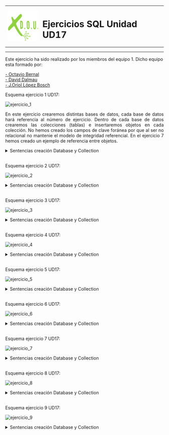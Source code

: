 <table>
 <tr>
    <td> <img src="https://github.com/OctavioBernalGH/BTC_Reus2022_UD16/blob/main/dou_logo.png" alt="Team DOU"/></td>
    <td><h1>Ejercicios SQL Unidad UD17</h1></td>
  
 </tr>
</table>
 
 [comment]: <> (<img src="https://github.com/OctavioBernalGH/BTC_Reus2022_UD16/blob/main/dou_logo.png" alt="Team DOU"/><br>)
 
<hr>
 
 [comment]: <> (### Ejercicios SQL Unidad UD16<hr>)


Este ejercicio ha sido realizado por los miembros del equipo 1. Dicho equipo esta formado por:

[- Octavio Bernal](https://github.com/OctavioBernalGH)<br>
[- David Dalmau](https://github.com/DavidDalmauDieguez)<br>
[- J.Oriol López Bosch](https://github.com/mednologic)

Esquema ejercicio 1 UD17:

![ejercicio_1](https://user-images.githubusercontent.com/103035621/165723139-e4847031-4a3d-454c-bb23-744efa8608b0.PNG)

<p align="justify"> En este ejercicio crearemos distintas bases de datos, cada base de datos hará referencia al número de ejercicio. Dentro de cada base de datos crearemos las colecciones (tablas) e insertaremos objetos en cada colección. No hemos creado los campos de clave foránea por que al ser no relacional no mantenie el modelo de integridad referencial. En el ejercicio 7 hemos creado un ejemplo de referencia entre objetos. </p>

<details>
  <summary>Sentencias creación Database y Collection</summary>
<br>
<p align="justify">Mediante las siguientes sentencias crearemos la base de datos y las colecciones. Se muestran dos ejemplos de inserción en ambas colecciones.</p>
  
  ```sql
 > use UD17_Ejercicio_1
 > UD17_Ejercicio1: db.createCollection('fabricantes')
 > UD17_Ejercicio1: db.createCollection('articulos')
 
  > UD17_Ejercicio_1: db.fabricantes.insertOne({
   "codigo": 1,
   "nombre": 'fabricante_1',
})
 
  > UD17_Ejercicio_1: db.articulos.insertOne({
   "codigo": 1,
   "nombre": 'apio',
   "precio": 200
})
  ```
 </details>
 <br>



Esquema ejercicio 2 UD17:

![ejercicio_2](https://user-images.githubusercontent.com/103035621/165723409-e7bbf081-7bf1-416a-b6da-283afee5e0b6.PNG)


<details>
  <summary>Sentencias creación Database y Collection</summary>
<br>
<p align="justify">Mediante las siguientes sentencias crearemos la base de datos y las colecciones. Mostramos un ejemplo de un insert.</p>
  
  ```sql
 > use UD17_Ejercicio_2
 > UD17_Ejercicio_2: db.createCollection('empleados')
 > UD17_Ejercicio_2: db.createCollection('departamentos')
 
 > UD17_Ejercicio_2: db.empleados.insertOne({
   "dni": '0000000X',
   "nombre": 'paco',
   "apellidos": 'ape1'
})
 
  > UD17_Ejercicio_2: db.departamentos.insertOne({
   "codigo": 1,
   "nombre": 'finanzas',
   "presupuesto": 200
})
  ```
 </details>
 <br>


Esquema ejercicio 3 UD17:

![ejercicio_3](https://user-images.githubusercontent.com/103035621/165723434-65c94e1e-186c-4f22-956a-c68e20310ad8.PNG)

<details>
  <summary>Sentencias creación Database y Collection</summary>
<br>
<p align="justify">Mediante las siguientes sentencias crearemos la base de datos y las colecciones. Mostramos un ejemplo de un insert.</p>
  
  ```sql
 > use UD17_Ejercicio_3
 > UD17_Ejercicio_3: db.createCollection('almacenes')
 > UD17_Ejercicio_3: db.createCollection('cajas')
 
 > UD17_Ejercicio_3: db.almacenes.insertOne({
   "codigo": 110,
   "lugar": 'Tarragona',
   "capacidad": 150
})
 
  > UD17_Ejercicio_3: db.cajas.insertOne({
   "numReferencia": 'REF1,
   "contenido": 'fruta',
   "valor": 200
})
  ```
 </details>
 <br>


Esquema ejercicio 4 UD17:

![ejercicio_4](https://user-images.githubusercontent.com/103035621/165724138-fea448ee-53e6-4ef2-a4cf-f58656d06a16.PNG)

<details>
  <summary>Sentencias creación Database y Collection</summary>
<br>
<p align="justify">Mediante las siguientes sentencias crearemos la base de datos y las colecciones. Mostramos un ejemplo de un insert.</p>
  
  ```sql
 > use UD17_Ejercicio_4
 > UD17_Ejercicio_4: db.createCollection('salas')
 > UD17_Ejercicio_4: db.createCollection('peliculas')
 
 > UD17_Ejercicio_4: db.salas.insertOne({
   "codigo": 110,
   "nombre": 'Sala_1'
})
 
  > UD17_Ejercicio_4: db.peliculas.insertOne({
   "codigo": 1,
   "nombre": 'Harri',
   "calificacionEdad": 18
})
  ```
 </details>
 <br>

Esquema ejercicio 5 UD17:

![ejercicio_5](https://user-images.githubusercontent.com/103035621/165724198-1449037a-6221-463d-b65d-45980848c034.PNG)


<details>
  <summary>Sentencias creación Database y Collection</summary>
<br>
<p align="justify">Mediante las siguientes sentencias crearemos la base de datos y las colecciones. Mostramos un ejemplo de un insert.</p>
  
  ```sql
 > use UD17_Ejercicio_5
 > UD17_Ejercicio_5: db.createCollection('directores')
 > UD17_Ejercicio_5: db.createCollection('despachos')
  
 > UD17_Ejercicio_5: db.directores.insertOne({
   "dni": '0000000X',
   "nombreApellidos": 'Director Roger'
})
 
  > UD17_Ejercicio_5: db.despachos.insertOne({
   "numero": 1,
   "capacidad": 200
})
  ```
 </details>
 <br>


Esquema ejercicio 6 UD17:

![ejercicio_6](https://user-images.githubusercontent.com/103035621/165724229-07e7cb6f-5272-46cd-9679-46ec30e5cd43.PNG)


<details>
  <summary>Sentencias creación Database y Collection</summary>
<br>
<p align="justify">Mediante las siguientes sentencias crearemos la base de datos y las colecciones. Mostramos un ejemplo de un insert.</p>
  
  ```sql
 > use UD17_Ejercicio_6
 > UD17_Ejercicio_6: db.createCollection('piezas')
 > UD17_Ejercicio_6: db.createCollection('suministra')
 > UD17_Ejercicio_6: db.createCollection('proveedores')
 
 > UD17_Ejercicio_6: db.piezas.insertOne({
   "codigo": 1,
   "nombre": 'tuerca'
})
 
  > UD17_Ejercicio_6: db.suministra.insertOne({
   "precio": 180
})
 
   > UD17_Ejercicio_6: db.proveedores.insertOne({
   "id": 'PR01',
   "nombre": 'Proveedor 1',
})
  ```
 </details>
 <br>

Esquema ejercicio 7 UD17:

![ejercicio_7](https://user-images.githubusercontent.com/103035621/165724262-77139d48-19a0-4a39-97d4-2cec96f4eaf0.PNG)

<details>
  <summary>Sentencias creación Database y Collection</summary>
<br>
<p align="justify">Mediante las siguientes sentencias crearemos la base de datos y las colecciones. Se muestran dos ejemplos de inserción en ambas colecciones.</p>
  
  ```sql
 > use UD17_Ejercicio_7
 > UD17_Ejercicio7: db.createCollection('cajeros')
 > UD17_Ejercicio7: db.createCollection('venta')
 > UD17_Ejercicio7: db.createCollection('productos')
 > UD17_Ejercicio7: db.createCollection('maquinas_registradoras')
 
  > UD17_Ejercicio_7: db.cajeros.insertOne({
   "codigo": 1,
   "nombreApellidos": 'Cajero_1',
})
 
  > UD17_Ejercicio_7: db.venta.insertOne({
   "cajero": 1,
   "maquina": 100,
   "producto": 200
})
 
   > UD17_Ejercicio_7: db.productos.insertOne({
   "codigo": 1,
   "nombre": 'Cajero_1',
   "precio": 150
})
 
  > UD17_Ejercicio_7: db.maquinas_registradoras.insertOne({
   "codigo": 1,
   "piso": 5,
})
 
 // Abajo se muestra como se realizaría el referenciado entre tablas.
 > UD17_Ejercicio_7: db.ventas.insertOne({
    "refCajero": "626a675a96ee1c9071d78590",
    "refProducto": "626a6bb896ee1c9071d78595",   
    "refMaquina": "626a6c2d96ee1c9071d7859a"   // Esa cadena hace referencia al ObjetcID() de ventas. 
 })
 
 
 
  ```
 </details>
 <br>


Esquema ejercicio 8 UD17:

![ejercicio_8](https://user-images.githubusercontent.com/103035621/165724301-6c057ef2-c615-49d8-93a7-64d69be84c3f.PNG)

<details>
  <summary>Sentencias creación Database y Collection</summary>
<br>
<p align="justify">Mediante las siguientes sentencias crearemos la base de datos y las colecciones. Se muestran dos ejemplos de inserción en ambas colecciones.</p>
  
  ```sql
 > use UD17_Ejercicio_8
 > UD17_Ejercicio_8: db.createCollection('facultad')
 > UD17_Ejercicio_8: db.createCollection('reserva')
 > UD17_Ejercicio_8: db.createCollection('investigadores')
 > UD17_Ejercicio_8: db.createCollection('equipos')
 
  > UD17_Ejercicio_8: db.facultad.insertOne({
   "codigo": 1,
   "nombre": 'facultad facundo, facultad de otro mundo',
})
 
  > UD17_Ejercicio_8: db.reserva.insertOne({
   "dni": '0000000X',
   "num_serie": 'S123,
   "comienzo": '2018/06/02',
   "fin": '2022/10/05'
})
 
   > UD17_Ejercicio_8: db.investigadores.insertOne({
   "dni": '000000S',
   "nombreApellidos": 'Carlos pepe'
})
 
  > UD17_Ejercicio_8: db.equipos.insertOne({
   "num_serie": 's132',
   "nombre": 'equipo_1',
})
  ```
 </details>
 <br>

Esquema ejercicio 9 UD17:

![ejercicio_9](https://user-images.githubusercontent.com/103035621/165724339-d5e9f3cb-0647-4d05-80c7-f0f0f04f8555.PNG)

<details>
  <summary>Sentencias creación Database y Collection</summary>
<br>
<p align="justify">Mediante las siguientes sentencias crearemos la base de datos y las colecciones. Se muestran dos ejemplos de inserción en ambas colecciones.</p>
  
  ```sql
 > use UD17_Ejercicio_9
 > UD17_Ejercicio_9: db.createCollection('cientificos')
 > UD17_Ejercicio_9: db.createCollection('asignado_a')
 > UD17_Ejercicio_9: db.createCollection('proyecto')
 
  > UD17_Ejercicio_9: db.cientificos.insertOne({
   "dni": '65161651A',
   "nombreApellidos": '100tifico carlo',
})
 
  > UD17_Ejercicio_9: db.asignado_a.insertOne({
   "cientifico": 'jaime',
   "proyecto": 'PRO1,
})
 
   > UD17_Ejercicio_9: db.proyecto.insertOne({
   "id": 'PR01',
   "nombre": 'Proyecto anaconda',
   "horas": 120
})

  ```
 </details>
 <br>
